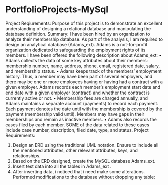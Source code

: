 # PortfolioProjects-MySql

Project Reqiurements:
Purpose of this project is to  demonstrate an excellent understanding of designing a relational database and manipulating the database definition.
Summary: I have been hired by an organization to analyze their membership database. As part of the analysis, I am required to design an analytical database (Adams_ext). Adams is a not-for-profit organization dedicated to safeguarding the employment rights of its members. I have been offered the following description about Adams_ext:
• Adams collects the data of some key attributes about their members: membership number, name, address, phone, email, registered date, salary, and membership status.
• Adams keeps track of the members’ employment history. Thus, a member may have been part of several employers, and there may be one or more employees having or having had a contract with a given employer. Adams records each member’s employment start date and end date with a given employer (contract) and whether the contract is currently active or not.
• Membership fees are charged annually, and Adams maintains a separate account (payments) to record each payment. Each payment denotes the date until with the membership is covered by the payment (membership valid until). Members may have gaps in their memberships and remain as inactive members.
• Adams also records the cases filed by each member. SOME of the data related to these cases include case number, description, filed date, type, and status.
Project Requirements:
1. Design an ERD using the traditional UML notation. Ensure to include all the mentioned attributes, other relevant attributes, keys, and relationships. 
2. Based on the ERD designed, create the MySQL database Adams_ext. 
3. Insert test data into all the tables in Adams_ext . 
4. After inserting data, i noticed that i need make some alterations. Performed modifications to the database without dropping any table:
